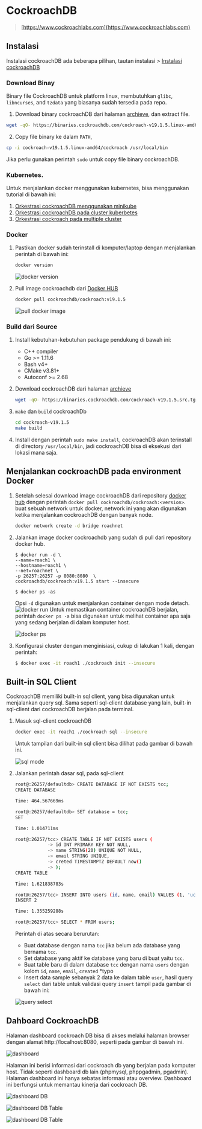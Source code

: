 # CockroachDB

> [https://www.cockroachlabs.com](https://www.cockroachlabs.com)

## Instalasi

Instalasi cockroachDB ada beberapa pilihan, tautan instalasi > [Instalasi cockroachDB](https://www.cockroachlabs.com/docs/stable/install-cockroachdb-linux.html)

### Download Binay

Binary file CockroachDB untuk platform linux, membutuhkan `glibc`, `libncurses`, and `tzdata` yang biasanya sudah tersedia pada repo.

1. Download binary cockroachDB dari halaman [archieve](https://binaries.cockroachdb.com/cockroach-v19.1.5.linux-amd64.tgz), dan extract file.

```bash
wget -qO- https://binaries.cockroachdb.com/cockroach-v19.1.5.linux-amd64.tgz | tar  xvz
```

2. Copy file binary ke dalam `PATH`,

```bash
cp -i cockroach-v19.1.5.linux-amd64/cockroach /usr/local/bin
```

Jika perlu gunakan perintah `sudo` untuk copy file binary cockroachDB.

### Kubernetes.

Untuk menjalankan docker menggunakan kubernetes, bisa menggunakan tutorial di bawah ini:

1. [Orkestrasi cockroachDB menggunakan minikube](https://www.cockroachlabs.com/docs/stable/orchestrate-a-local-cluster-with-kubernetes.html)
2. [Orkestrasi cockroachDB pada cluster kuberbetes](https://www.cockroachlabs.com/docs/stable/orchestrate-cockroachdb-with-kubernetes.html)
3. [Orkestrasi cockroach pada multiple cluster](https://www.cockroachlabs.com/docs/stable/orchestrate-cockroachdb-with-kubernetes-multi-cluster.html)

### Docker

1. Pastikan docker sudah terinstall di komputer/laptop dengan menjalankan perintah di bawah ini:

    ```bash
    docker version
    ```

    ![docker version](img/instalasi/docker-version.png)

2. Pull image cockroachdb dari [Docker HUB](https://hub.docker.com/r/cockroachdb/cockroach/)

    ```bash
    docker pull cockroachdb/cockroach:v19.1.5
    ```

    ![pull docker image](img/instalasi/docker-pull.png)

### Build dari Source

1. Install kebutuhan-kebutuhan package pendukung di bawah ini:
    - C++ compiler
    - Go >= 1.11.6
    - Bash v4+
    - CMake v3.81+
    - Autoconf >= 2.68

2. Download cockroachDB dari halaman [archieve](https://binaries.cockroachdb.com/cockroach-v19.1.5.src.tgz)

    ```bash
    wget -qO- https://binaries.cockroachdb.com/cockroach-v19.1.5.src.tgz | tar  xvz
    ```

3. `make` dan `build` cockroachDb

    ```bash
    cd cockroach-v19.1.5
    make build
    ```

3. Install dengan perintah `sudo make install`, cockroachDB akan terinstall di directory `/usr/local/bin`, jadi cockroachDB bisa di eksekusi dari lokasi mana saja.

## Menjalankan cockroachDB pada environment Docker

1. Setelah selesai download image cockroachDB dari repository [docker hub]() dengan perintah `docker pull cockroachdb/cockroach:<version>`. buat sebuah network untuk docker, network ini yang akan digunakan ketika menjalankan cockroachDB dengan banyak node.

    ```bash
    docker network create -d bridge roachnet
    ```

2. Jalankan image docker cockroachdb yang sudah di pull dari repository docker hub.

    ```
    $ docker run -d \
    --name=roach1 \
    --hostname=roach1 \
    --net=roachnet \
    -p 26257:26257 -p 8080:8080  \
    cockroachdb/cockroach:v19.1.5 start --insecure

    $ docker ps -as
    ```

    Opsi `-d` digunakan untuk menjalankan container dengan mode detach.
    ![docker run](img/run.png)
    Untuk memastikan container cockroachDB berjalan, perintah `docker ps -a` bisa digunakan untuk melihat container apa saja yang sedang berjalan di dalam komputer host.

    ![docker ps](img/ps.png)

3. Konfigurasi cluster dengan menginisiasi, cukup di lakukan 1 kali, dengan perintah:

    ```bash
    $ docker exec -it roach1 ./cockroach init --insecure
    ```

## Built-in SQL Client

CockroachDB memiliki built-in sql client, yang bisa digunakan untuk menjalankan query sql. Sama seperti sql-client database yang lain, built-in sql-client dari cockroachDB berjalan pada terminal.

1. Masuk sql-client cockroachDB

    ```bash
    docker exec -it roach1 ./cockroach sql --insecure
    ```

    Untuk tampilan dari built-in sql client bisa dilihat pada gambar di bawah ini.

    ![sql mode](img/enter_sql_mode.png)

2. Jalankan perintah dasar sql, pada sql-client

    ```bash
    root@:26257/defaultdb> CREATE DATABASE IF NOT EXISTS tcc;
    CREATE DATABASE

    Time: 464.567669ms

    root@:26257/defaultdb> SET database = tcc;
    SET

    Time: 1.014711ms

    root@:26257/tcc> CREATE TABLE IF NOT EXISTS users (
                -> id INT PRIMARY KEY NOT NULL,
                -> name STRING(20) UNIQUE NOT NULL,
                -> email STRING UNIQUE,
                -> creted TIMESTAMPTZ DEFAULT now()
                -> );
    CREATE TABLE

    Time: 1.621838783s

    root@:26257/tcc> INSERT INTO users (id, name, email) VALUES (1, 'ucil', 'mail@gmail.com'), (2, 'eko', 'eko@mailer.com');
    INSERT 2

    Time: 1.355259288s

    root@:26257/tcc> SELECT * FROM users;
    ```

    Perintah di atas secara berurutan:
    - Buat database dengan nama `tcc` jika belum ada database yang bernama `tcc`.
    - Set database yang aktif ke database yang baru di buat yaitu `tcc`.
    - Buat table baru di dalam database `tcc` dengan nama `users` dengan kolom `id`, `name`, `email`, `created` *typo
    - Insert data sample sebanyak 2 data ke dalam table `user`, hasil query `select` dari table untuk validasi query `insert` tampil pada gambar di bawah ini:

    ![query select](img/sql_select_from_table.png)

## Dahboard CockroachDB

Halaman dashboard cockroach DB bisa di akses melalui halaman browser dengan alamat http://localhost:8080, seperti pada gambar di bawah ini.

![dashboard](img/dashboard.png)

Halaman ini berisi informasi dari cockroach db yang berjalan pada komputer host. Tidak seperti dashboard db lain (phpmysql, phppgadmin, pgadmin). Halaman dashboard ini hanya sebatas informasi atau overview. Dashboard ini berfungsi untuk memantau kinerja dari cockroach DB.

![dashboard DB](img/dashboard_database.png)

![dashboard DB Table](img/dashboard_table.png)

![dashboard DB Table](img/dashboard_metrics.png)
